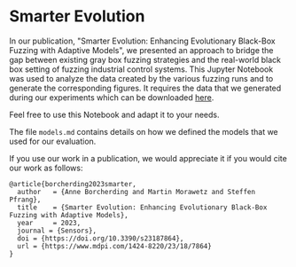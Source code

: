 # Smarter Evolution

In our publication, "Smarter Evolution: Enhancing Evolutionary Black-Box Fuzzing with Adaptive Models", we presented an approach to bridge the gap between existing gray box fuzzing strategies and the real-world black box setting of fuzzing industrial control systems.
This Jupyter Notebook was used to analyze the data created by the various fuzzing runs and to generate the corresponding figures.
It requires the data that we generated during our experiments which can be downloaded [here](http://dx.doi.org/10.24406/fordatis/285).

Feel free to use this Notebook and adapt it to your needs.

The file `models.md` contains details on how we defined the models that we used for our evaluation.

If you use our work in a publication, we would appreciate it if you would cite our work as follows:

```
@article{borcherding2023smarter,
  author   = {Anne Borcherding and Martin Morawetz and Steffen Pfrang},
  title    = {Smarter Evolution: Enhancing Evolutionary Black-Box Fuzzing with Adaptive Models},
  year     = 2023,
  journal = {Sensors},
  doi = {https://doi.org/10.3390/s23187864},
  url = {https://www.mdpi.com/1424-8220/23/18/7864}
}
```
